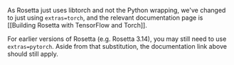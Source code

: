As Rosetta just uses libtorch and not the Python wrapping, we've changed to just using `extras=torch`, and the relevant documentation page is [[Building Rosetta with TensorFlow and Torch]].

For earlier versions of Rosetta (e.g. Rosetta 3.14), you may still need to use `extras=pytorch`. Aside from that substitution, the documentation link above should still apply.